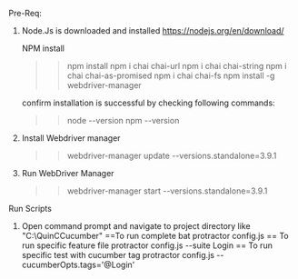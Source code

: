 Pre-Req:
1. Node.Js is downloaded and installed
	https://nodejs.org/en/download/

	NPM install
	>> npm install
	>> npm i chai chai-url
	>> npm i chai chai-string 
	>> npm i chai chai-as-promised
    >> npm i chai chai-fs 
	>> npm install -g webdriver-manager
	
	confirm installation is successful by checking following commands:
	>> node --version
	>> npm --version

	
2. Install Webdriver manager
	>> webdriver-manager update --versions.standalone=3.9.1
	
3. Run WebDriver Manager
	>> webdriver-manager start --versions.standalone=3.9.1
	
Run Scripts
1. Open command prompt and navigate to project directory like "C:\QuinCCucumber"
==To run complete bat
protractor config.js 
== To run specific feature file
protractor config.js --suite Login
== To run specific test with cucumber tag
 protractor config.js --cucumberOpts.tags='@Login'
 